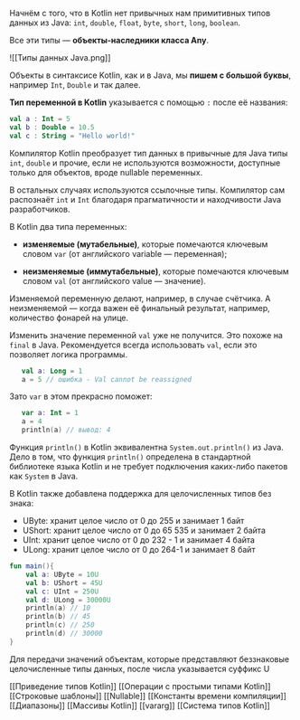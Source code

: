 Начнём с того, что в Kotlin нет привычных нам примитивных типов данных из Java: `int`, `double`, `float`, `byte`, `short`, `long`, `boolean`.

Все эти типы — **объекты-наследники класса Any**.

![[Типы данных Java.png]]

Объекты в синтаксисе Kotlin, как и в Java, мы **пишем с большой буквы**, например `Int`, `Double` и так далее.

**Тип переменной в Kotlin** указывается с помощью `:` после её названия:

```Kotlin
val a : Int = 5 
val b : Double = 10.5
val c : String = "Hello world!" 
```

Компилятор Kotlin преобразует тип данных в привычные для Java типы `int`, `double` и прочие, если не используются возможности, доступные только для объектов, вроде nullable переменных.

В остальных случаях используются ссылочные типы. Компилятор сам распознаёт `int` и `Int` благодаря прагматичности и находчивости Java разработчиков.

В Kotlin два типа переменных:

- **изменяемые (мутабельные)**, которые помечаются ключевым словом `var` (от английского variable — переменная);
    
- **неизменяемые (иммутабельные)**, которые помечаются ключевым словом `val` (от английского value — значение).
    

Изменяемой переменную делают, например, в случае счётчика. А неизменяемой — когда важен её финальный результат, например, количество фонарей на улице.

Изменить значение переменной `val` уже не получится. Это похоже на `final` в Java. Рекомендуется всегда использовать `val`, если это позволяет логика программы.

```Kotlin
   val a: Long = 1
   a = 5 // ошибка - Val cannot be reassigned 
```

Зато `var` в этом прекрасно поможет:

```Kotlin
   var a: Int = 1
   a = 4
   println(a) // вывод: 4 
```

Функция `println()` в Kotlin эквивалентна `System.out.println()` из Java.
Дело в том, что функция `println()` определена в стандартной библиотеке языка Kotlin и не требует подключения каких-либо пакетов как `System` в Java.

В Kotlin также добавлена поддержка для целочисленных типов без знака:

- UByte: хранит целое число от 0 до 255 и занимает 1 байт
- UShort: хранит целое число от 0 до 65 535 и занимает 2 байта
- UInt: хранит целое число от 0 до 232 - 1 и занимает 4 байта
- ULong: хранит целое число от 0 до 264-1 и занимает 8 байт


```Kotlin
fun main(){
    val a: UByte = 10U
    val b: UShort = 45U
    val c: UInt = 250U
    val d: ULong = 30000U
    println(a) // 10
    println(b) // 45
    println(c) // 250
    println(d) // 30000
}
```

Для передачи значений объектам, которые представляют беззнаковые целочисленные типы данных, после числа указывается суффикс U

[[Приведение типов Kotlin]]
[[Операции с простыми типами Kotlin]]
[[Строковые шаблоны]]
[[Nullable]]
[[Константы времени компиляции]]
[[Диапазоны]]
[[Массивы Kotlin]]
[[vararg]]
[[Система типов Kotlin]]